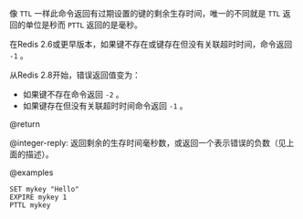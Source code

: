像 `TTL` 一样此命令返回有过期设置的键的剩余生存时间，唯一的不同就是 `TTL` 返回的单位是秒而 `PTTL` 返回的是毫秒。

在Redis 2.6或更早版本，如果键不存在或键存在但没有关联超时时间，命令返回 `-1` 。

从Redis 2.8开始，错误返回值变为：

* 如果键不存在命令返回 `-2` 。
* 如果键存在但没有关联超时时间命令返回 `-1` 。

@return

@integer-reply: 返回剩余的生存时间毫秒数，或返回一个表示错误的负数（见上面的描述）。

@examples

```cli
SET mykey "Hello"
EXPIRE mykey 1
PTTL mykey
```
